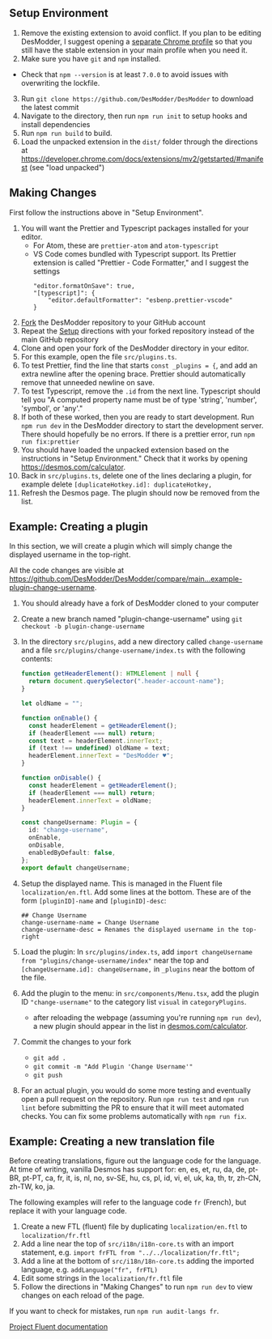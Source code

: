 ## Setup Environment

1. Remove the existing extension to avoid conflict. If you plan to be editing DesModder, I suggest opening a [separate Chrome profile](https://support.google.com/chrome/answer/2364824) so that you still have the stable extension in your main profile when you need it.
2. Make sure you have `git` and `npm` installed.

- Check that `npm --version` is at least `7.0.0` to avoid issues with overwriting the lockfile.

3. Run `git clone https://github.com/DesModder/DesModder` to download the latest commit
4. Navigate to the directory, then run `npm run init` to setup hooks and install dependencies
5. Run `npm run build` to build.
6. Load the unpacked extension in the `dist/` folder through the directions at https://developer.chrome.com/docs/extensions/mv2/getstarted/#manifest (see "load unpacked")

## Making Changes

First follow the instructions above in "Setup Environment".

1. You will want the Prettier and Typescript packages installed for your editor.
   - For Atom, these are `prettier-atom` and `atom-typescript`
   - VS Code comes bundled with Typescript support. Its Prettier extension is called "Prettier - Code Formatter," and I suggest the settings
     ```
     "editor.formatOnSave": true,
     "[typescript]": {
         "editor.defaultFormatter": "esbenp.prettier-vscode"
     }
     ```
2. [Fork](https://docs.github.com/en/github/getting-started-with-github/fork-a-repo) the DesModder repository to your GitHub account
3. Repeat the [Setup](#Setup) directions with your forked repository instead of the main GitHub repository
4. Clone and open your fork of the DesModder directory in your editor.
5. For this example, open the file `src/plugins.ts`.
6. To test Prettier, find the line that starts `const _plugins = {`, and add an extra newline after the opening brace. Prettier should automatically remove that unneeded newline on save.
7. To test Typescript, remove the `.id` from the next line. Typescript should tell you "A computed property name must be of type 'string', 'number', 'symbol', or 'any'."
8. If both of these worked, then you are ready to start development. Run `npm run dev` in the DesModder directory to start the development server. There should hopefully be no errors. If there is a prettier error, run `npm run fix:prettier`
9. You should have loaded the unpacked extension based on the instructions in "Setup Environment." Check that it works by opening https://desmos.com/calculator.
10. Back in `src/plugins.ts`, delete one of the lines declaring a plugin, for example delete `[duplicateHotkey.id]: duplicateHotkey,`
11. Refresh the Desmos page. The plugin should now be removed from the list.

## Example: Creating a plugin

In this section, we will create a plugin which will simply change the displayed username in the top-right.

All the code changes are visible at https://github.com/DesModder/DesModder/compare/main...example-plugin-change-username.

1. You should already have a fork of DesModder cloned to your computer
2. Create a new branch named "plugin-change-username" using `git checkout -b plugin-change-username`
3. In the directory `src/plugins`, add a new directory called `change-username` and a file `src/plugins/change-username/index.ts` with the following contents:

   ```ts
   function getHeaderElement(): HTMLElement | null {
     return document.querySelector(".header-account-name");
   }

   let oldName = "";

   function onEnable() {
     const headerElement = getHeaderElement();
     if (headerElement === null) return;
     const text = headerElement.innerText;
     if (text !== undefined) oldName = text;
     headerElement.innerText = "DesModder ♥";
   }

   function onDisable() {
     const headerElement = getHeaderElement();
     if (headerElement === null) return;
     headerElement.innerText = oldName;
   }

   const changeUsername: Plugin = {
     id: "change-username",
     onEnable,
     onDisable,
     enabledByDefault: false,
   };
   export default changeUsername;
   ```

4. Setup the displayed name. This is managed in the Fluent file `localization/en.ftl`. Add some lines at the bottom. These are of the form `[pluginID]-name` and `[pluginID]-desc`:

   ```
   ## Change Username
   change-username-name = Change Username
   change-username-desc = Renames the displayed username in the top-right
   ```

5. Load the plugin: In `src/plugins/index.ts`, add `import changeUsername from "plugins/change-username/index"` near the top and `[changeUsername.id]: changeUsername,` in `_plugins` near the bottom of the file.
6. Add the plugin to the menu: in `src/components/Menu.tsx`, add the plugin ID `"change-username"` to the category list `visual` in `categoryPlugins`.
   - after reloading the webpage (assuming you're running `npm run dev`), a new plugin should appear in the list in [desmos.com/calculator](https://desmos.com/calculator).
7. Commit the changes to your fork
   - `git add .`
   - `git commit -m "Add Plugin 'Change Username'"`
   - `git push`
8. For an actual plugin, you would do some more testing and eventually open a pull request on the repository. Run `npm run test` and `npm run lint` before submitting the PR to ensure that it will meet automated checks. You can fix some problems automatically with `npm run fix`.

## Example: Creating a new translation file

Before creating translations, figure out the language code for the language. At time of writing, vanilla Desmos has support for: en, es, et, ru, da, de, pt-BR, pt-PT, ca, fr, it, is, nl, no, sv-SE, hu, cs, pl, id, vi, el, uk, ka, th, tr, zh-CN, zh-TW, ko, ja.

The following examples will refer to the language code `fr` (French), but replace it with your language code.

1. Create a new FTL (fluent) file by duplicating `localization/en.ftl` to `localization/fr.ftl`
2. Add a line near the top of `src/i18n/i18n-core.ts` with an import statement, e.g. `import frFTL from "../../localization/fr.ftl";`
3. Add a line at the bottom of `src/i18n/18n-core.ts` adding the imported language, e.g. `addLanguage("fr", frFTL)`
4. Edit some strings in the `localization/fr.ftl` file
5. Follow the directions in "Making Changes" to run `npm run dev` to view changes on each reload of the page.

If you want to check for mistakes, run `npm run audit-langs fr`.

[Project Fluent documentation](https://projectfluent.org/fluent/guide/)
